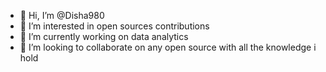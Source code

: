 - 👋 Hi, I’m @Disha980
- 👀 I’m interested in open sources contributions 
- 🌱 I’m currently working on data analytics
- 💞️ I’m looking to collaborate on any open source with all the knowledge i hold
<!---
Disha980/Disha980 is a ✨ special ✨ repository because its `README.md` (this file) appears on your GitHub profile.
You can click the Preview link to take a look at your changes.
--->
